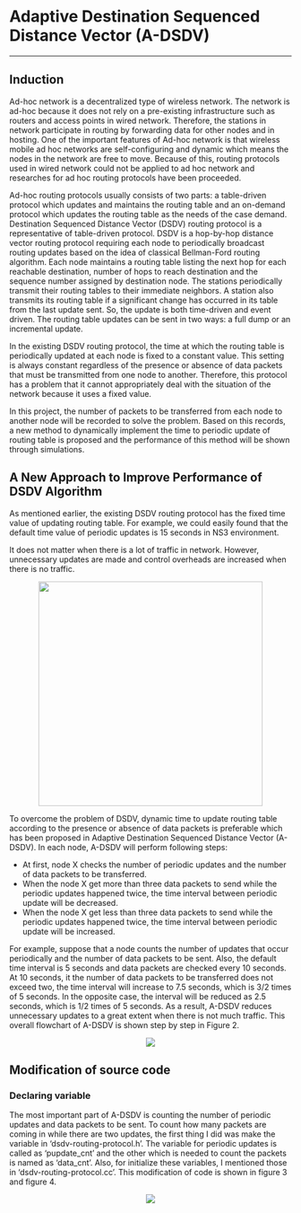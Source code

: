 # Adaptive Destination Sequenced Distance Vector (A-DSDV)
---

## Induction
Ad-hoc network is a decentralized type of wireless network. The network is ad-hoc because it does not rely on a pre-existing infrastructure such as routers and access points in wired network. Therefore, the stations in network participate in routing by forwarding data for other nodes and in hosting. One of the important features of Ad-hoc network is that wireless mobile ad hoc networks are self-configuring and dynamic which means the nodes in the network are free to move. Because of this, routing protocols used in wired network could not be applied to ad hoc network and researches for ad hoc routing protocols have been proceeded.

Ad-hoc routing protocols usually consists of two parts: a table-driven protocol which updates and maintains the routing table and an on-demand protocol which updates the routing table as the needs of the case demand. Destination Sequenced Distance Vector (DSDV) routing protocol is a representative of table-driven protocol. DSDV is a hop-by-hop distance vector routing protocol requiring each node to periodically broadcast routing updates based on the idea of classical Bellman-Ford routing algorithm. Each node maintains a routing table listing the next hop for each reachable destination, number of hops to reach destination and the sequence number assigned by destination node. The stations periodically transmit their routing tables to their immediate neighbors. A station also transmits its routing table if a significant change has occurred in its table from the last update sent. So, the update is both time-driven and event driven. The routing table updates can be sent in two ways: a full dump or an incremental update.

In the existing DSDV routing protocol, the time at which the routing table is periodically updated at each node is fixed to a constant value. This setting is always constant regardless of the presence or absence of data packets that must be transmitted from one node to another. Therefore, this protocol has a problem that it cannot appropriately deal with the situation of the network because it uses a fixed value.

In this project, the number of packets to be transferred from each node to another node will be recorded to solve the problem. Based on this records, a new method to dynamically implement the time to periodic update of routing table is proposed and the performance of this method will be shown through simulations.

## A New Approach to Improve Performance of DSDV Algorithm
As mentioned earlier, the existing DSDV routing protocol has the fixed time value of updating routing table. For example, we could easily found that the default time value of periodic updates is 15 seconds in NS3 environment.

It does not matter when there is a lot of traffic in network. However, unnecessary updates are made and control overheads are increased when there is no traffic.

<p align="center"><img src="https://user-images.githubusercontent.com/34092568/50624934-db7d9780-0f67-11e9-8370-ea81cce8b36a.png" width="400"></p>

To overcome the problem of DSDV, dynamic time to update routing table according to the presence or absence of data packets is preferable which has been proposed in Adaptive Destination Sequenced Distance Vector (A-DSDV). In each node, A-DSDV will perform following steps:

- At first, node X checks the number of periodic updates and the number of data packets to be transferred.
- When the node X get more than three data packets to send while the periodic updates happened twice, the time interval between periodic update will be decreased.
- When the node X get less than three data packets to send while the periodic updates happened twice, the time interval between periodic update will be increased.

For example, suppose that a node counts the number of updates that occur periodically and the number of data packets to be sent. Also, the default time interval is 5 seconds and data packets are checked every 10 seconds. At 10 seconds, it the number of data packets to be transferred does not exceed two, the time interval will increase to 7.5 seconds, which is 3/2 times of 5 seconds. In the opposite case, the interval will be reduced as 2.5 seconds, which is 1/2 times of 5 seconds. As a result, A-DSDV reduces unnecessary updates to a great extent when there is not much traffic. This overall flowchart of A-DSDV is shown step by step in Figure 2.

<p align="center"><img src="https://user-images.githubusercontent.com/34092568/50625017-6e1e3680-0f68-11e9-8060-d888df832bf4.png"></p>

##	Modification of source code

### Declaring variable

The most important part of A-DSDV is counting the number of periodic updates and data packets to be sent. To count how many packets are coming in while there are two updates, the first thing I did was make the variable in ‘dsdv-routing-protocol.h’. The variable for periodic updates is called as ‘pupdate_cnt’ and the other which is needed to count the packets is named as ‘data_cnt’. Also, for initialize these variables, I mentioned those in ‘dsdv-routing-protocol.cc’. This modification of code is shown in figure 3 and figure 4.

<p align="center"><img src="https://user-images.githubusercontent.com/34092568/50625277-66f82800-0f6a-11e9-95e6-bb1cb67982d9.png"></p>
